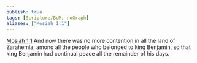 ```yaml
---
publish: true
tags: [Scripture/BoM, noGraph]
aliases: ["Mosiah 1:1"]
---
```

[Mosiah 1:1](https://churchofjesuschrist.org/study/scriptures/bofm/mosiah/1?lang=eng&id=p1#p1) And now there was no more contention in all the land of Zarahemla, among all the people who belonged to king Benjamin, so that king Benjamin had continual peace all the remainder of his days.
